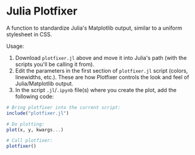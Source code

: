 # Julia Plotfixer

A function to standardize Julia's Matplotlib output, similar to a uniform stylesheet in CSS.

Usage:
1. Download `plotfixer.jl` above and move it into Julia's path (with the scripts you'll be calling it from).
2. Edit the parameters in the first section of `plotfixer.jl` script (colors, linewidths, etc.). These are how Plotfixer controls the look and feel of Julia/Matplotlib output.
3. In the script `.jl`/`.ipynb` file(s) where you create the plot, add the following code:
```julia
# Bring plotfixer into the current script:
include("plotfixer.jl")

# Do plotting:
plot(x, y, kwargs...)

# Call plotfixer:
plotfixer()
```